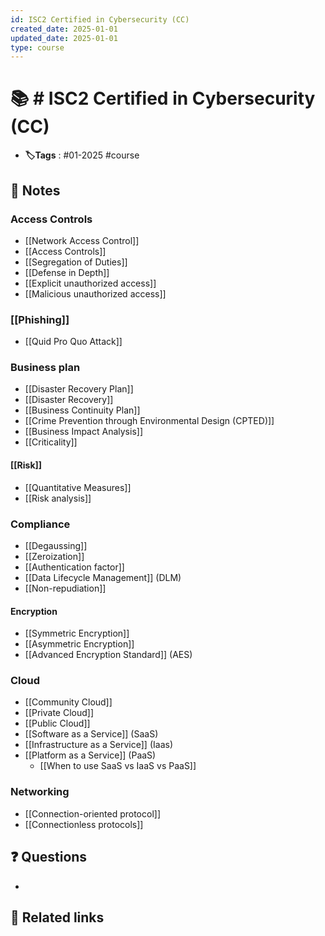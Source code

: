 ```yaml
---
id: ISC2 Certified in Cybersecurity (CC)
created_date: 2025-01-01
updated_date: 2025-01-01
type: course
---
```


# 📚 # ISC2 Certified in Cybersecurity (CC)
- **🏷️Tags** :   #01-2025 #course 
## 📝 Notes
### Access Controls
- [[Network Access Control]]
-  [[Access Controls]]
- [[Segregation of Duties]]
- [[Defense in Depth]]
- [[Explicit unauthorized access]]
- [[Malicious unauthorized access]]
### [[Phishing]]
- [[Quid Pro Quo Attack]]

### Business plan
- [[Disaster Recovery Plan]]
- [[Disaster Recovery]]
- [[Business Continuity Plan]]
- [[Crime Prevention through Environmental Design (CPTED)]]
- [[Business Impact Analysis]]
- [[Criticality]]

#### [[Risk]]
 - [[Quantitative Measures]]
-  [[Risk analysis]]


### Compliance
- [[Degaussing]]
- [[Zeroization]]
- [[Authentication factor]]
- [[Data Lifecycle Management]] (DLM)
- [[Non-repudiation]]

#### Encryption
- [[Symmetric Encryption]]
- [[Asymmetric Encryption]]
- [[Advanced Encryption Standard]] (AES)
### Cloud
- [[Community Cloud]]
- [[Private Cloud]]
- [[Public Cloud]]
- [[Software as a Service]] (SaaS)
- [[Infrastructure as a Service]] (Iaas)
- [[Platform as a Service]] (PaaS)
	- [[When to use SaaS vs IaaS vs PaaS]]

### Networking
- [[Connection-oriented protocol]]
- [[Connectionless protocols]]

## ❓ Questions
- 

## 🔗 Related links